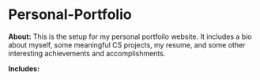 # Personal-Portfolio

**About:** 
This is the setup for my personal portfoilo website. It includes a bio about myself, some meaningful CS projects, my resume, and some other interesting achievements and accomplishments.

**Includes:** 


